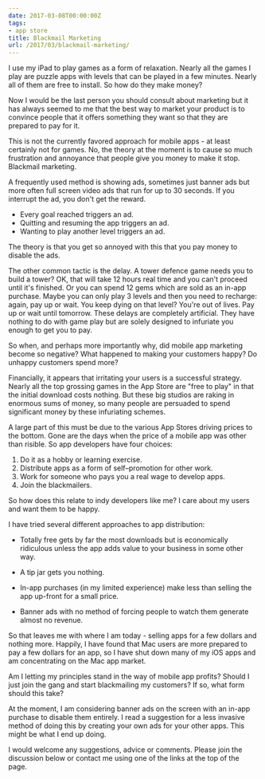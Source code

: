 ```yaml
---
date: 2017-03-08T00:00:00Z
tags:
- app store
title: Blackmail Marketing
url: /2017/03/blackmail-marketing/
---
```


I use my iPad to play games as a form of relaxation. Nearly all the games I play
are puzzle apps with levels that can be played in a few minutes. Nearly all of
them are free to install. So how do they make money?

Now I would be the last person you should consult about marketing but it has
always seemed to me that the best way to market your product is to convince
people that it offers something they want so that they are prepared to pay for
it.

This is not the currently favored approach for mobile apps - at least certainly
not for games. No, the theory at the moment is to cause so much frustration and
annoyance that people give you money to make it stop. Blackmail marketing.

A frequently used method is showing ads, sometimes just banner ads but more
often full screen video ads that run for up to 30 seconds. If you interrupt the
ad, you don't get the reward.

* Every goal reached triggers an ad.
* Quitting and resuming the app triggers an ad.
* Wanting to play another level triggers an ad.

The theory is that you get so annoyed with this that you pay money to disable
the ads.

The other common tactic is the delay. A tower defence game needs you to build a
tower? OK, that will take 12 hours real time and you can't proceed until it's
finished. Or you can spend 12 gems which are sold as an in-app purchase. Maybe
you can only play 3 levels and then you need to recharge: again, pay up or wait.
You keep dying on that level? You're out of lives. Pay up or wait until
tomorrow. These delays are completely artificial. They have nothing to do with
game play but are solely designed to infuriate you enough to get you to pay.

So when, and perhaps more importantly why, did mobile app marketing become so
negative? What happened to making your customers happy? Do unhappy customers
spend more?

Financially, it appears that irritating your users is a successful strategy.
Nearly all the top grossing games in the App Store are "free to play" in that
the initial download costs nothing. But these big studios are raking in enormous
sums of money, so many people are persuaded to spend significant money by these
infuriating schemes.

A large part of this must be due to the various App Stores driving prices to the
bottom. Gone are the days when the price of a mobile app was other than risible.
So app developers have four choices:

1. Do it as a hobby or learning exercise.
2. Distribute apps as a form of self–promotion for other work.
3. Work for someone who pays you a real wage to develop apps.
4. Join the blackmailers.

So how does this relate to indy developers like me? I care about my users and
want them to be happy.

I have tried several different approaches to app distribution:

* Totally free gets by far the most downloads but is economically ridiculous
  unless the app adds value to your business in some other way.

* A tip jar gets you nothing.

* In-app purchases (in my limited experience) make less than selling the app
  up-front for a small price.

* Banner ads with no method of forcing people to watch them generate almost no
  revenue.

So that leaves me with where I am today - selling apps for a few dollars and
nothing more. Happily, I have found that Mac users are more prepared to pay a
few dollars for an app, so I have shut down many of my iOS apps and am
concentrating on the Mac app market.

Am I letting my principles stand in the way of mobile app profits? Should I just
join the gang and start blackmailing my customers? If so, what form should this
take?

At the moment, I am considering banner ads on the screen with an in-app purchase
to disable them entirely. I read a suggestion for a less invasive method of
doing this by creating your own ads for your other apps. This might be what I
end up doing.

I would welcome any suggestions, advice or comments. Please join the discussion
below or contact me using one of the links at the top of the page.
